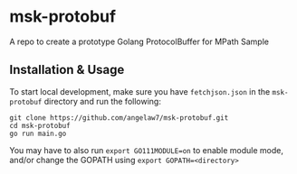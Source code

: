 # msk-protobuf

A repo to create a prototype Golang ProtocolBuffer for MPath Sample

## Installation & Usage

To start local development, make sure you have `fetchjson.json` in the `msk-protobuf` directory and run the following:

```
git clone https://github.com/angelaw7/msk-protobuf.git
cd msk-protobuf
go run main.go
```

You may have to also run `export GO111MODULE=on` to enable module mode, and/or change the GOPATH using `export GOPATH=<directory>`
